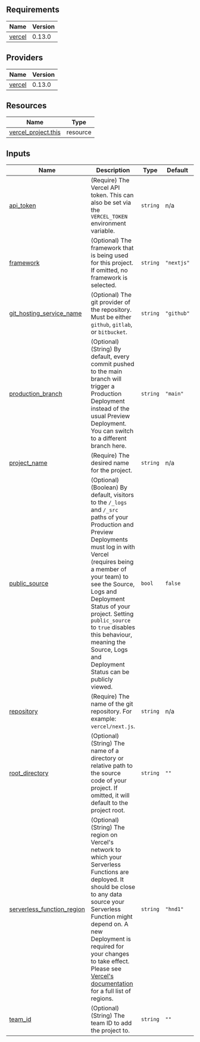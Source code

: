 <!-- BEGIN_TF_DOCS -->
## Requirements

| Name | Version |
|------|---------|
| <a name="requirement_vercel"></a> [vercel](#requirement\_vercel) | 0.13.0 |

## Providers

| Name | Version |
|------|---------|
| <a name="provider_vercel"></a> [vercel](#provider\_vercel) | 0.13.0 |

## Resources

| Name | Type |
|------|------|
| [vercel_project.this](https://registry.terraform.io/providers/vercel/vercel/0.13.0/docs/resources/project) | resource |

## Inputs

| Name | Description | Type | Default | Required |
|------|-------------|------|---------|:--------:|
| <a name="input_api_token"></a> [api\_token](#input\_api\_token) | (Require) The Vercel API token. This can also be set via the `VERCEL_TOKEN` environment variable. | `string` | n/a | yes |
| <a name="input_framework"></a> [framework](#input\_framework) | (Optional) The framework that is being used for this project. If omitted, no framework is selected. | `string` | `"nextjs"` | no |
| <a name="input_git_hosting_service_name"></a> [git\_hosting\_service\_name](#input\_git\_hosting\_service\_name) | (Optional) The git provider of the repository. Must be either `github`, `gitlab`, or `bitbucket`. | `string` | `"github"` | no |
| <a name="input_production_branch"></a> [production\_branch](#input\_production\_branch) | (Optional) (String) By default, every commit pushed to the main branch will trigger a Production Deployment instead of the usual Preview Deployment. You can switch to a different branch here. | `string` | `"main"` | no |
| <a name="input_project_name"></a> [project\_name](#input\_project\_name) | (Require) The desired name for the project. | `string` | n/a | yes |
| <a name="input_public_source"></a> [public\_source](#input\_public\_source) | (Optional) (Boolean) By default, visitors to the `/_logs` and `/_src` paths of your Production and Preview Deployments must log in with Vercel (requires being a member of your team) to see the Source, Logs and Deployment Status of your project. Setting `public_source` to `true` disables this behaviour, meaning the Source, Logs and Deployment Status can be publicly viewed. | `bool` | `false` | no |
| <a name="input_repository"></a> [repository](#input\_repository) | (Require) The name of the git repository. For example: `vercel/next.js`. | `string` | n/a | yes |
| <a name="input_root_directory"></a> [root\_directory](#input\_root\_directory) | (Optional) (String) The name of a directory or relative path to the source code of your project. If omitted, it will default to the project root. | `string` | `""` | no |
| <a name="input_serverless_function_region"></a> [serverless\_function\_region](#input\_serverless\_function\_region) | (Optional) (String) The region on Vercel's network to which your Serverless Functions are deployed. It should be close to any data source your Serverless Function might depend on. A new Deployment is required for your changes to take effect. Please see [Vercel's documentation](https://vercel.com/docs/concepts/edge-network/regions) for a full list of regions. | `string` | `"hnd1"` | no |
| <a name="input_team_id"></a> [team\_id](#input\_team\_id) | (Optional) (String) The team ID to add the project to. | `string` | `""` | no |
<!-- END_TF_DOCS -->